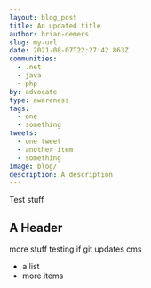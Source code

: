 ```yaml
---
layout: blog_post
title: An updated title
author: brian-demers
slug: my-url
date: 2021-08-07T22:27:42.863Z
communities:
  - .net
  - java
  - php
by: advocate
type: awareness
tags:
  - one
  - something
tweets:
  - one tweet
  - another item
  - something
image: blog/
description: A description
---
```

Test stuff

## A Header

more stuff testing if git updates cms

- a list
- more items
